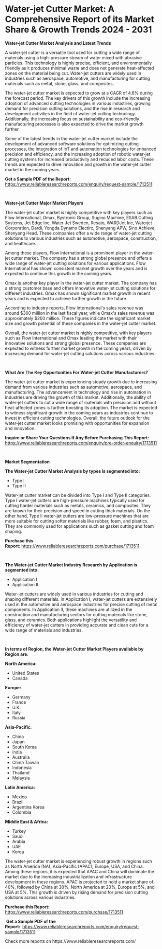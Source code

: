 <p><h1>Water-jet Cutter Market: A Comprehensive Report of its Market Share & Growth Trends 2024 - 2031</h1></p><p><strong>Water-jet Cutter Market Analysis and Latest Trends</strong></p>
<p><p>A water-jet cutter is a versatile tool used for cutting a wide range of materials using a high-pressure stream of water mixed with abrasive particles. This technology is highly precise, efficient, and environmentally friendly as it produces minimal waste and does not generate heat-affected zones on the material being cut. Water-jet cutters are widely used in industries such as aerospace, automotive, and manufacturing for cutting materials such as metal, stone, glass, and composites.</p><p>The water-jet cutter market is expected to grow at a CAGR of 4.6% during the forecast period. The key drivers of this growth include the increasing adoption of advanced cutting technologies in various industries, growing demand for precision cutting solutions, and the rise in research and development activities in the field of water-jet cutting technology. Additionally, the increasing focus on sustainability and eco-friendly manufacturing processes is also expected to drive the market growth further.</p><p>Some of the latest trends in the water-jet cutter market include the development of advanced software solutions for optimizing cutting processes, the integration of IoT and automation technologies for enhanced precision and efficiency, and the increasing adoption of robotic water-jet cutting systems for increased productivity and reduced labor costs. These trends are expected to drive innovation and growth in the water-jet cutter market in the coming years.</p></p>
<p><strong>Get a Sample PDF of the Report:&nbsp;</strong> <a href="https://www.reliableresearchreports.com/enquiry/request-sample/1713511">https://www.reliableresearchreports.com/enquiry/request-sample/1713511</a></p>
<p>&nbsp;</p>
<p><strong>Water-jet Cutter Major Market Players</strong></p>
<p><p>The water-jet cutter market is highly competitive with key players such as Flow International, Omax, Bystronic Group, Sugino Machine, ESAB Cutting Systems, Jet Edge Inc, Water Jet Sweden, Resato, WARDJet Inc, Waterjet Corporation, Dardi, Yongda Dynamo Electirc, Shenyang APW, Sino Achieve, Shenyang Head. These companies offer a wide range of water-jet cutting solutions to various industries such as automotive, aerospace, construction, and healthcare.</p><p>Among these players, Flow International is a prominent player in the water-jet cutter market. The company has a strong global presence and offers a wide range of water-jet cutting solutions for various applications. Flow International has shown consistent market growth over the years and is expected to continue this growth in the coming years.</p><p>Omax is another key player in the water-jet cutter market. The company has a strong customer base and offers innovative water-jet cutting solutions for different industries. Omax has shown significant market growth in recent years and is expected to achieve further growth in the future.</p><p>According to industry reports, Flow International's sales revenue was around $300 million in the last fiscal year, while Omax's sales revenue was approximately $200 million. These figures indicate the significant market size and growth potential of these companies in the water-jet cutter market.</p><p>Overall, the water-jet cutter market is highly competitive, with key players such as Flow International and Omax leading the market with their innovative solutions and strong global presence. These companies are expected to witness further market growth in the coming years, driven by increasing demand for water-jet cutting solutions across various industries.</p></p>
<p>&nbsp;</p>
<p><strong>What Are The Key Opportunities For Water-jet Cutter Manufacturers?</strong></p>
<p><p>The water-jet cutter market is experiencing steady growth due to increasing demand from various industries such as automotive, aerospace, and manufacturing. The advancement in technology and rise in automation in industries are driving the growth of this market. Additionally, the ability of water-jet cutters to cut a wide range of materials with precision and without heat-affected zones is further boosting its adoption. The market is expected to witness significant growth in the coming years as industries continue to invest in efficient cutting technologies. Overall, the future outlook for the water-jet cutter market looks promising with opportunities for expansion and innovation.</p></p>
<p><strong>Inquire or Share Your Questions If Any Before Purchasing This Report:</strong> <a href="https://www.reliableresearchreports.com/enquiry/pre-order-enquiry/1713511">https://www.reliableresearchreports.com/enquiry/pre-order-enquiry/1713511</a></p>
<p>&nbsp;</p>
<p><strong>Market Segmentation</strong></p>
<p><strong>The Water-jet Cutter Market Analysis by types is segmented into:</strong></p>
<p><ul><li>Type I</li><li>Type II</li></ul></p>
<p><p>Water-jet cutter market can be divided into Type I and Type II categories. Type I water-jet cutters are high-pressure machines typically used for cutting harder materials such as metals, ceramics, and composites. They are known for their precision and speed in cutting thick materials. On the other hand, Type II water-jet cutters are low-pressure machines that are more suitable for cutting softer materials like rubber, foam, and plastics. They are commonly used for applications such as gasket cutting and foam shaping.</p></p>
<p><strong>Purchase this Report:&nbsp;</strong><a href="https://www.reliableresearchreports.com/purchase/1713511">https://www.reliableresearchreports.com/purchase/1713511</a></p>
<p>&nbsp;</p>
<p><strong>The Water-jet Cutter Market Industry Research by Application is segmented into:</strong></p>
<p><ul><li>Application I</li><li>Application II</li></ul></p>
<p><p>Water-jet cutters are widely used in various industries for cutting and shaping different materials. In Application I, water-jet cutters are extensively used in the automotive and aerospace industries for precise cutting of metal components. In Application II, these machines are utilized in the construction and manufacturing sectors for cutting materials like stone, glass, and ceramics. Both applications highlight the versatility and efficiency of water-jet cutters in providing accurate and clean cuts for a wide range of materials and industries.</p></p>
<p>&nbsp;</p>
<p><strong>In terms of Region, the Water-jet Cutter Market Players available by Region are:</strong></p>
<p>
    <p> <strong> North America: </strong>
        <ul>
            <li>United States</li>
            <li>Canada</li>
        </ul>
        </p> 
    <p> <strong> Europe: </strong>
        <ul>
            <li>Germany</li>
            <li>France</li>
            <li>U.K.</li>
            <li>Italy</li>
            <li>Russia</li>
        </ul>
        </p> 
    <p> <strong> Asia-Pacific: </strong>
        <ul>
            <li>China</li>
            <li>Japan</li>
            <li>South Korea</li>
            <li>India</li>
            <li>Australia</li>
            <li>China Taiwan</li>
            <li>Indonesia</li>
            <li>Thailand</li>
            <li>Malaysia</li>
        </ul>
        </p> 
    <p> <strong> Latin America: </strong>
        <ul>
            <li>Mexico</li>
            <li>Brazil</li>
            <li>Argentina Korea</li>
            <li>Colombia</li>
        </ul>
        </p> 
    <p> <strong> Middle East & Africa: </strong>
        <ul>
            <li>Turkey</li>
            <li>Saudi</li>
            <li>Arabia</li>
            <li>UAE</li>
            <li>Korea</li>
        </ul>
    </p>
    </p>
<p><p>The water-jet cutter market is experiencing robust growth in regions such as North America (NA), Asia-Pacific (APAC), Europe, USA, and China. Among these regions, it is expected that APAC and China will dominate the market due to the increasing industrialization and infrastructure development in these regions. APAC is projected to hold a market share of 40%, followed by China at 30%, North America at 20%, Europe at 5%, and USA at 5%. This growth is driven by rising demand for precision cutting solutions across various industries.</p></p>
<p><strong>Purchase this Report: </strong><a href="https://www.reliableresearchreports.com/purchase/1713511">https://www.reliableresearchreports.com/purchase/1713511</a></p>
<p>&nbsp;<strong>Get a Sample PDF of the Report:&nbsp;&nbsp;</strong><a href="https://www.reliableresearchreports.com/enquiry/request-sample/1713511">https://www.reliableresearchreports.com/enquiry/request-sample/1713511</a></p>
<p><strong></strong></p>
<p>Check more reports on https://www.reliableresearchreports.com/</p>